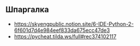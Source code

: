 ## Шпаргалка
- https://skyengpublic.notion.site/6-IDE-Python-2-6f601d7d4e984eef833da675ecc47de3
- https://pycheat.tilda.ws/full#rec374102117
